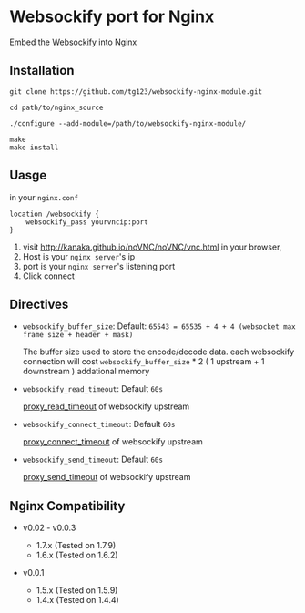 Websockify port for Nginx
=========================

Embed the [Websockify](https://github.com/kanaka/websockify/) into Nginx

Installation
------------
    

    git clone https://github.com/tg123/websockify-nginx-module.git
    
    cd path/to/nginx_source
    
    ./configure --add-module=/path/to/websockify-nginx-module/
    
    make
    make install


Uasge
-----

  in your `nginx.conf`
  
    location /websockify {
        websockify_pass yourvncip:port
    }

    

  1. visit <http://kanaka.github.io/noVNC/noVNC/vnc.html> in your browser, 
  1. Host is your `nginx server`'s ip
  1. port is your `nginx server`'s listening port
  1. Click connect

Directives
----------

  * `websockify_buffer_size`:  Default: `65543 = 65535 + 4 + 4 (websocket max frame size + header + mask)`

    The buffer size used to store the encode/decode data.
    each websockify connection will cost `websockify_buffer_size` * 2 ( 1 upstream + 1 downstream ) addational memory


  * `websockify_read_timeout`: Default `60s`
    
    [proxy_read_timeout](http://nginx.org/en/docs/http/ngx_http_proxy_module.html#proxy_read_timeout) of websockify upstream


  * `websockify_connect_timeout`: Default `60s`
    
    [proxy_connect_timeout](http://nginx.org/en/docs/http/ngx_http_proxy_module.html#proxy_connect_timeout) of websockify upstream


  * `websockify_send_timeout`: Default `60s`
    
    [proxy_send_timeout](http://nginx.org/en/docs/http/ngx_http_proxy_module.html#proxy_send_timeout) of websockify upstream

    
Nginx Compatibility
-------------------

 * v0.02 - v0.0.3
    * 1.7.x (Tested on 1.7.9)
    * 1.6.x (Tested on 1.6.2)

 * v0.0.1

     * 1.5.x (Tested on 1.5.9)
     * 1.4.x (Tested on 1.4.4)
